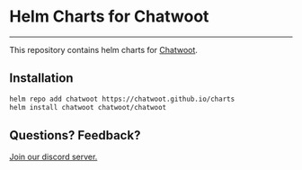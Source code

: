 # Helm Charts for Chatwoot

---
This repository contains helm charts for [Chatwoot](https://chatwoot.com).

## Installation

```bash
helm repo add chatwoot https://chatwoot.github.io/charts
helm install chatwoot chatwoot/chatwoot
```

## Questions? Feedback?

[Join our discord server.](https://discord.gg/cJXdrwS)

